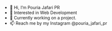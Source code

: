 - 👋 Hi, I’m Pouria Jafari PR
- 👀 Interested in Web Development
- 🌱 Currently working on a project.
- 📫 Reach me by my Instagram @pouria_jafari_pr

<!---
PouriaJafariPR/PouriaJafariPR is a ✨ special ✨ repository because its `README.md` (this file) appears on your GitHub profile.
You can click the Preview link to take a look at your changes.
--->
